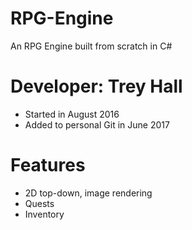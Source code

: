 # RPG-Engine
An RPG Engine built from scratch in C#
# Developer: Trey Hall
- Started in August 2016
- Added to personal Git in June 2017

# Features
- 2D top-down, image rendering
- Quests
- Inventory

